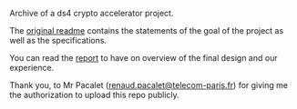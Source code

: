 Archive of a ds4 crypto accelerator project.

The [original readme](/original-readme.md) contains the statements of the goal of the
project as well as the specifications.

You can read the [report](/report.md) to have on overview of the final design and
our experience.

Thank you, to Mr Pacalet (renaud.pacalet@telecom-paris.fr) for giving me the authorization to upload this repo publicly.
